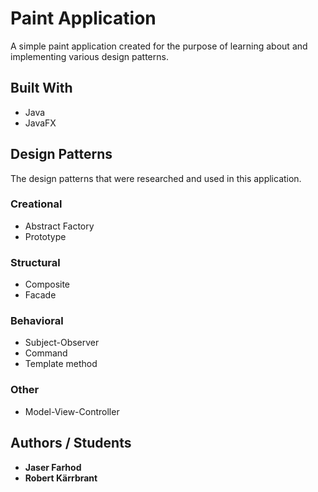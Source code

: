 # Paint Application

A simple paint application created for the purpose of learning about and implementing various design patterns.

## Built With

* Java
* JavaFX

## Design Patterns

The design patterns that were researched and used in this application.

### Creational

* Abstract Factory
* Prototype

### Structural

* Composite
* Facade

### Behavioral

* Subject-Observer
* Command
* Template method

### Other
* Model-View-Controller

## Authors / Students

* **Jaser Farhod**
* **Robert Kärrbrant**
